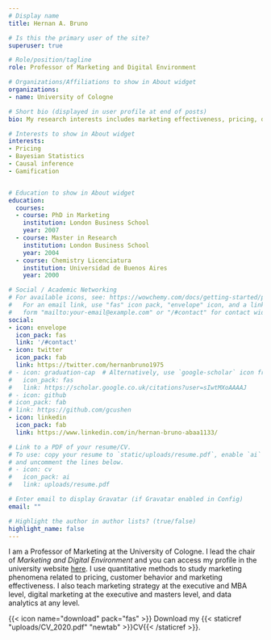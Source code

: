 ```yaml
---
# Display name
title: Hernan A. Bruno

# Is this the primary user of the site?
superuser: true

# Role/position/tagline
role: Professor of Marketing and Digital Environment

# Organizations/Affiliations to show in About widget
organizations:
- name: University of Cologne

# Short bio (displayed in user profile at end of posts)
bio: My research interests includes marketing effectiveness, pricing, digital advertising and e-commerce

# Interests to show in About widget
interests:
- Pricing
- Bayesian Statistics
- Causal inference
- Gamification


# Education to show in About widget
education:
  courses:
  - course: PhD in Marketing
    institution: London Business School
    year: 2007
  - course: Master in Research
    institution: London Business School
    year: 2004
  - course: Chemistry Licenciatura
    institution: Universidad de Buenos Aires
    year: 2000

# Social / Academic Networking
# For available icons, see: https://wowchemy.com/docs/getting-started/page-builder/#icons
#   For an email link, use "fas" icon pack, "envelope" icon, and a link in the
#   form "mailto:your-email@example.com" or "/#contact" for contact widget.
social:
- icon: envelope
  icon_pack: fas
  link: '/#contact'
- icon: twitter
  icon_pack: fab
  link: https://twitter.com/hernanbruno1975
# - icon: graduation-cap  # Alternatively, use `google-scholar` icon from `ai` icon pack
#   icon_pack: fas
#   link: https://scholar.google.co.uk/citations?user=sIwtMXoAAAAJ
# - icon: github
# icon_pack: fab
# link: https://github.com/gcushen
- icon: linkedin
  icon_pack: fab
  link: https://www.linkedin.com/in/hernan-bruno-abaa1133/

# Link to a PDF of your resume/CV.
# To use: copy your resume to `static/uploads/resume.pdf`, enable `ai` icons in `params.toml`, 
# and uncomment the lines below.
# - icon: cv
#   icon_pack: ai
#   link: uploads/resume.pdf

# Enter email to display Gravatar (if Gravatar enabled in Config)
email: ""

# Highlight the author in author lists? (true/false)
highlight_name: false
---
```


I am a Professor of Marketing at the University of Cologne. I lead the chair of _Marketing and Digital Environment_ and you can access my profile in the university website [here](https://marketing.uni-koeln.de/en/team/hernan-a-bruno). I use quantitative methods to study marketing phenomena related to pricing, customer behavior and marketing effectiveness. I also teach marketing strategy at the executive and MBA level, digital marketing at the executive and masters level, and data analytics at any level. 

{{< icon name="download" pack="fas" >}} Download my {{< staticref "uploads/CV_2020.pdf" "newtab" >}}CV{{< /staticref >}}.
